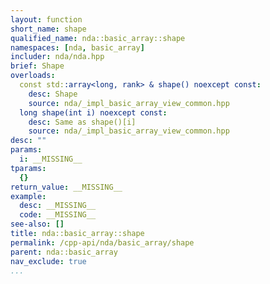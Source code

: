 ```yaml
---
layout: function
short_name: shape
qualified_name: nda::basic_array::shape
namespaces: [nda, basic_array]
includer: nda/nda.hpp
brief: Shape
overloads:
  const std::array<long, rank> & shape() noexcept const:
    desc: Shape
    source: nda/_impl_basic_array_view_common.hpp
  long shape(int i) noexcept const:
    desc: Same as shape()[i]
    source: nda/_impl_basic_array_view_common.hpp
desc: ""
params:
  i: __MISSING__
tparams:
  {}
return_value: __MISSING__
example:
  desc: __MISSING__
  code: __MISSING__
see-also: []
title: nda::basic_array::shape
permalink: /cpp-api/nda/basic_array/shape
parent: nda::basic_array
nav_exclude: true
...
```


